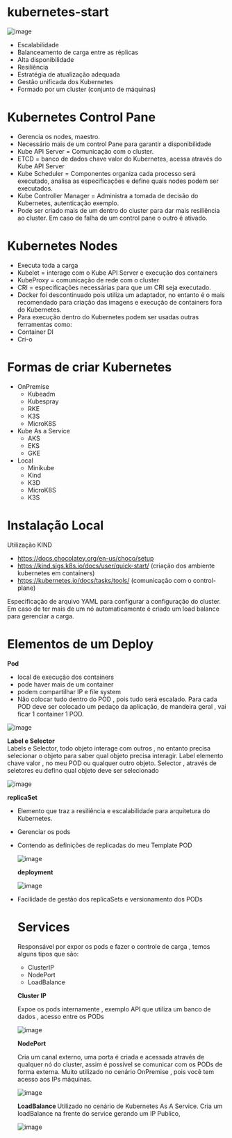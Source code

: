 # kubernetes-start

![image](https://user-images.githubusercontent.com/12244452/135544523-867a9838-81d3-4f9d-afb0-fe33c300b209.png)


- Escalabilidade
- Balanceamento de carga entre as réplicas
- Alta disponibilidade
- Resiliência
- Estratégia de atualização adequada
- Gestão unificada dos Kubernetes
- Formado por um cluster (conjunto de máquinas)

# Kubernetes Control Pane
- Gerencia os nodes, maestro.
- Necessário mais de um control Pane para garantir a disponibilidade
- Kube API Server = Comunicação com o cluster.
- ETCD = banco de dados chave valor do Kubernetes, acessa através do Kube API Server
- Kube Scheduler = Componentes organiza cada processo será executado, analisa as especificações e define quais nodes podem ser executados.
- Kube Controller Manager = Administra a tomada de decisão do Kubernetes, autenticação exemplo.
- Pode ser criado mais de um dentro do cluster para dar mais resiliência ao cluster. Em caso de falha de um control pane o outro é ativado.

# Kubernetes Nodes
- Executa toda a carga
- Kubelet = interage com o Kube API Server e execução dos containers
- KubeProxy = comunicação de rede com o cluster
- CRI = especificações necessárias para que um CRI seja executado.
- Docker foi descontinuado pois utiliza um adaptador, no entanto é o mais recomendado para criação das imagens e execução de containers fora do Kubernetes.
- Para execução dentro do Kubernetes podem ser usadas outras ferramentas como:
- Container DI
- Cri-o

# Formas de criar Kubernetes
- OnPremise
  - Kubeadm
  - Kubespray
  - RKE
  - K3S
  - MicroK8S
- Kube As a Service
  - AKS
  - EKS
  - GKE
- Local
  - Minikube
  - Kind
  - K3D
  - MicroK8S
  - K3S


# Instalação Local

Utilização KIND 
- https://docs.chocolatey.org/en-us/choco/setup
- https://kind.sigs.k8s.io/docs/user/quick-start/ (criação dos ambiente kubernetes em containers)
- https://kubernetes.io/docs/tasks/tools/   (comunicação com o control-plane)

Especificação de arquivo YAML para configurar a configuração do cluster. Em caso de ter mais de um nó automaticamente é criado um load balance para gerenciar a carga.

# Elementos de um Deploy 
<b>Pod </b>
- local de execução dos containers
- pode haver mais de um container
- podem compartilhar IP e file system
- Não colocar tudo dentro do POD , pois tudo será escalado. Para cada POD deve ser colocado um pedaço da aplicação, de mandeira geral , vai ficar 1 container 1 POD.

![image](https://user-images.githubusercontent.com/12244452/135544728-8ccc3c35-8303-4895-9631-4fe1d708e958.png)

<b> Label e Selector </b><br>
Labels e Selector, todo objeto interage com outros , no entanto precisa selecionar o objeto para saber qual objeto precisa interagir. Label elemento chave valor , no meu POD ou qualquer outro objeto. Selector , através de seletores eu defino qual objeto deve ser selecionado

![image](https://user-images.githubusercontent.com/12244452/135544774-d868b720-88eb-4c7f-b89f-65f447959a07.png)

<b> replicaSet </b> 

- Elemento que traz a resiliência e escalabilidade para arquitetura do Kubernetes.
- Gerenciar os pods
- Contendo as definições de replicadas do meu Template POD
  
  ![image](https://user-images.githubusercontent.com/12244452/135544993-16a39a27-b7f7-48d3-9365-f4b2d31c95f6.png)

  <b> deployment </b> 

  ![image](https://user-images.githubusercontent.com/12244452/135546637-7e0faf62-9c6a-41c5-990d-6bc1f54f39e5.png)

- Facilidade de gestão dos replicaSets e versionamento dos PODs
  
  # Services
  
  Responsável por expor os pods e fazer o controle de carga , temos alguns tipos  que são:
  
  - ClusterIP
  - NodePort
  - LoadBalance

  <b>Cluster IP</b>
  
  Expoe os pods internamente , exemplo API que utiliza um banco de dados , acesso entre os PODs
  
  ![image](https://user-images.githubusercontent.com/12244452/135695937-6ccf1ac0-9557-4e2b-8b94-2684ed7a5687.png)

  
  <b>NodePort </b>
  
  Cria um canal externo, uma porta é criada e acessada através de qualquer nó do cluster, assim é possível se comunicar com os PODs de forma externa. Muito utilizado no cenário OnPremise , pois você tem acesso aos IPs máquinas.
  
  ![image](https://user-images.githubusercontent.com/12244452/135695972-18fa6280-162d-426e-84ec-b0d57e10af9d.png)
  
  <b>LoadBalance </b>
  Utilizado no cenário de Kubernetes As A Service.
  Cria um loadBalance na frente do service gerando um IP Publico, 
  
  ![image](https://user-images.githubusercontent.com/12244452/135696136-b85d36b7-b614-4062-bba4-1dffc305f6a1.png)


  
